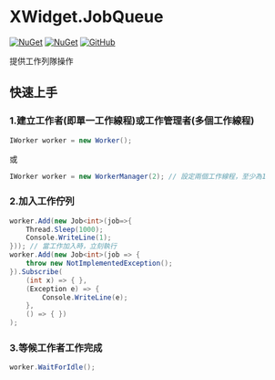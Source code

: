 ﻿XWidget.JobQueue
=====
[![NuGet](https://img.shields.io/nuget/v/XWidget.JobQueue.svg?style=flat-square)](https://www.nuget.org/packages/XWidget.JobQueue/)
[![NuGet](https://img.shields.io/nuget/dt/XWidget.JobQueue.svg?style=flat-square)](https://www.nuget.org/packages/XWidget.JobQueue/)
[![GitHub](https://img.shields.io/github/license/XuPeiYao/XWidget.svg?style=flat-square)](https://github.com/XuPeiYao/XWidget/blob/master/LICENSE)

提供工作列隊操作

## 快速上手

### 1.建立工作者(即單一工作線程)或工作管理者(多個工作線程)

```csharp
IWorker worker = new Worker();
```
或
```csharp
IWorker worker = new WorkerManager(2); // 設定兩個工作線程，至少為1
```

### 2.加入工作佇列

```csharp
worker.Add(new Job<int>(job=>{
    Thread.Sleep(1000);
    Console.WriteLine(1);
})); // 當工作加入時，立刻執行
worker.Add(new Job<int>(job => {
    throw new NotImplementedException();
}).Subscribe(
    (int x) => { },
    (Exception e) => {
        Console.WriteLine(e);
    },
    () => { })
);
```

### 3.等候工作者工作完成
```csharp
worker.WaitForIdle();
```